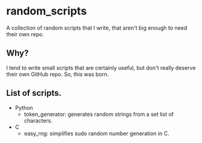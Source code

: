 # random_scripts

A collection of random scripts that I write, that aren't big enough to need their own repo.

## Why?

I tend to write small scripts that are certainly useful, but don't really deserve  their own GitHub repo. So, this was born.

## List of scripts.
* Python
	* token_generator: generates random strings from a set list of characters.
* C
	* easy_rng: simplifies sudo random number generation in C.
